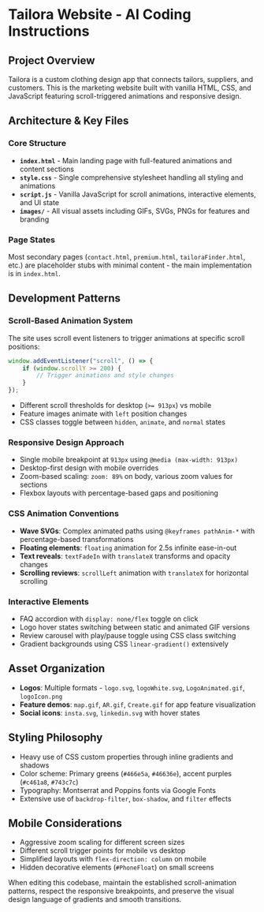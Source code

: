 # Tailora Website - AI Coding Instructions

## Project Overview
Tailora is a custom clothing design app that connects tailors, suppliers, and customers. This is the marketing website built with vanilla HTML, CSS, and JavaScript featuring scroll-triggered animations and responsive design.

## Architecture & Key Files

### Core Structure
- **`index.html`** - Main landing page with full-featured animations and content sections
- **`style.css`** - Single comprehensive stylesheet handling all styling and animations
- **`script.js`** - Vanilla JavaScript for scroll animations, interactive elements, and UI state
- **`images/`** - All visual assets including GIFs, SVGs, PNGs for features and branding

### Page States
Most secondary pages (`contact.html`, `premium.html`, `tailoraFinder.html`, etc.) are placeholder stubs with minimal content - the main implementation is in `index.html`.

## Development Patterns

### Scroll-Based Animation System
The site uses scroll event listeners to trigger animations at specific scroll positions:
```javascript
window.addEventListener("scroll", () => {
    if (window.scrollY >= 200) {
        // Trigger animations and style changes
    }
});
```
- Different scroll thresholds for desktop (`>= 913px`) vs mobile
- Feature images animate with `left` position changes
- CSS classes toggle between `hidden`, `animate`, and `normal` states

### Responsive Design Approach
- Single mobile breakpoint at `913px` using `@media (max-width: 913px)`
- Desktop-first design with mobile overrides
- Zoom-based scaling: `zoom: 89%` on body, various zoom values for sections
- Flexbox layouts with percentage-based gaps and positioning

### CSS Animation Conventions
- **Wave SVGs**: Complex animated paths using `@keyframes pathAnim-*` with percentage-based transformations
- **Floating elements**: `floating` animation for 2.5s infinite ease-in-out
- **Text reveals**: `textFadeIn` with `translateX` transforms and opacity changes
- **Scrolling reviews**: `scrollLeft` animation with `translateX` for horizontal scrolling

### Interactive Elements
- FAQ accordion with `display: none/flex` toggle on click
- Logo hover states switching between static and animated GIF versions
- Review carousel with play/pause toggle using CSS class switching
- Gradient backgrounds using CSS `linear-gradient()` extensively

## Asset Organization
- **Logos**: Multiple formats - `logo.svg`, `logoWhite.svg`, `LogoAnimated.gif`, `logoIcon.png`
- **Feature demos**: `map.gif`, `AR.gif`, `Create.gif` for app feature visualization
- **Social icons**: `insta.svg`, `linkedin.svg` with hover states

## Styling Philosophy
- Heavy use of CSS custom properties through inline gradients and shadows
- Color scheme: Primary greens (`#466e5a`, `#46636e`), accent purples (`#c461a8`, `#743c7c`)
- Typography: Montserrat and Poppins fonts via Google Fonts
- Extensive use of `backdrop-filter`, `box-shadow`, and `filter` effects

## Mobile Considerations
- Aggressive zoom scaling for different screen sizes
- Different scroll trigger points for mobile vs desktop
- Simplified layouts with `flex-direction: column` on mobile
- Hidden decorative elements (`#PhoneFloat`) on small screens

When editing this codebase, maintain the established scroll-animation patterns, respect the responsive breakpoints, and preserve the visual design language of gradients and smooth transitions.

